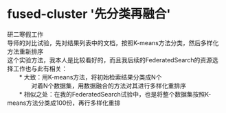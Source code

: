 # fused-cluster '先分类再融合'
研二寒假工作<br>
导师的对比试验，先对结果列表中的文档，按照K-means方法分类，然后多样化方法重新排序</br>
这个实验方法，我本人是比较看好的，而且我后续的FederatedSearch的资源选择工作也与此有相关：</br>
　　* 大致：用K-means方法，将初始检索结果分类成N个</br>
  　　　　对着N个数据集，用数据融合的方法对其进行多样化重排序</br>
          　　*  相似之处：在我的FederatedSearch试验中，也是将整个数据集按照K-means方法分类成100份，再行多样化重排</br>
